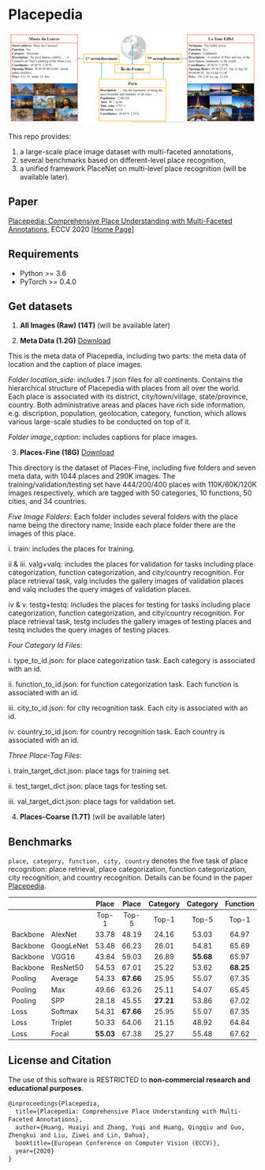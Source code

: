 # Placepedia

<img src='./assets/intro.png' width=800>

This repo provides:
1. a large-scale place image dataset with multi-faceted annotations,
2. several benchmarks based on different-level place recognition,
3. a unified framework PlaceNet on multi-level place recognition (will be available later).


## Paper
[Placepedia: Comprehensive Place Understanding with Multi-Faceted Annotations](https://arxiv.org/abs/2007.03777), ECCV 2020 [[Home Page](https://hahehi.github.io/placepedia.html)]


## Requirements
* Python >= 3.6
* PyTorch >= 0.4.0


## Get datasets

1. <strong>All Images (Raw) (14T)</strong> (will be available later)

2. <strong>Meta Data (1.2G)</strong> [Download](https://drive.google.com/file/d/1hTsyMd9hESFD7JOppW6v8QPUx_4tRO_K/view?usp=sharing)

This is the meta data of Placepedia, including two parts: the meta data of location and the caption of place images.

<em>Folder location_side</em>: includes 7 json files for all continents. Contains the hierarchical structure of Placepedia with places from all over the world. Each place is associated with its district, city/town/village, state/province, country. Both administrative areas and places have rich side information, e.g. discription, population, geolocation, category, function, which allows various large-scale studies to be conducted on top of it.

<em>Folder image_caption</em>: includes captions for place images.

3. <strong>Places-Fine (18G)</strong> [Download](https://drive.google.com/file/d/1gLICeacMq3eqaH4NIRaYGxOKNe3BPIHI/view?usp=sharing)

This directory is the dataset of Places-Fine, including five folders and seven meta data, with 1044 places and 290K images. The training/validation/testing set have 444/200/400 places with 110K/60K/120K images respectively, which are tagged with 50 categories, 10 functions, 50 cities, and 34 countries.

<em>Five Image Folders</em>:
Each folder includes several folders with the place name being the directory name; Inside each place folder there are the images of this place.
<p>i. train: includes the places for training.</p>
<p>ii & iii. valg+valq: includes the places for validation for tasks including place categorization, function categorization, and city/country recognition. For place retrieval task, valg includes the gallery images of validation places and valq includes the query images of validation places.</p>
<p>iv & v. testg+testq: includes the places for testing for tasks including place categorization, function categorization, and city/country recognition. For place retrieval task, testg includes the gallery images of testing places and testq includes the query images of testing places.</p>

<em>Four Category Id Files</em>:
<p>i. type_to_id.json: for place categorization task. Each category is associated with an id.</p>
<p>ii. function_to_id.json: for function categorization task. Each function is associated with an id.</p>
<p>iii. city_to_id.json: for city recognition task. Each city is associated with an id.</p>
<p>iv. country_to_id.json: for country recognition task. Each country is associated with an id.</p>

<em>Three Place-Tag Files</em>:
<p>i. train_target_dict.json: place tags for training set.</p>
<p>ii. test_target_dict.json: place tags for testing set.</p>
<p>iii. val_target_dict.json: place tags for validation set.</p>

4. <strong>Places-Coarse (1.7T)</strong> (will be available later)


<!--## Pretrained models
Pretrained models are available in the []().
-->


<!--## Run
-->


## Benchmarks

`place, category, function, city, country` denotes the five task of place recognition: place retrieval, place categorization, function categorization, city recognition, and country recognition.
Details can be found in the paper [Placepedia](https://arxiv.org/pdf/2007.03777.pdf).

| | | Place | Place | Category | Category | Function | Function | City | City | Country | Country |
| ------ | ------ |:-----:|:-----:|:-----:|:-----:|:-----:|:-----:|:-----:|:-----:|:-----:|:-----:|
| | | Top-1 | Top-5 | Top-1 | Top-5 | Top-1 | Top-5 | Top-1 | Top-5 | Top-1 | Top-5 |
| Backbone | AlexNet | 33.78 | 48.19 | 24.16 | 53.03 | 64.97 | 96.70 | 12.47 | 32.52 | 17.97 | 43.30 |
| Backbone | GoogLeNet | 53.48 | 66.23 | 26.01 | 54.81 | 65.69 | 97.20 | 16.34 | 37.19 | 20.98 | 46.43 |
| Backbone | VGG16 | 43.84 | 59.03 | 26.89 | <strong>55.68</strong> | 65.97 | 97.11 | 18.65 | <strong>41.13</strong> | <strong>24.86</strong> | 51.35 |
| Backbone | ResNet50 | 54.53 | 67.01 | 25.22 | 53.62 | <strong>68.25</strong> | 96.89 | 17.15 | 38.55 | 19.72 | 45.51 |
| Pooling | Average | 54.33 | <strong>67.66</strong> | 25.95 | 55.07 | 67.35 | 97.34 | <strong>18.73</strong> | 40.30 | 24.80 | 51.03 |
| Pooling | Max | 49.66 | 63.26 | 25.11 | 54.07 | 65.45 | 97.12 | 16.93 | 38.18 | 22.83 | 48.61 |
| Pooling | SPP | 28.18 | 45.55 | <strong>27.21</strong> | 53.86 | 67.02 | 96.37 | 15.36 | 34.48 | 21.00 | 43.08 |
| Loss | Softmax | 54.31 | <strong>67.66</strong> | 25.95 | 55.07 | 67.35 | 97.34 | <strong>18.73</strong> | 40.30 | 24.80 | 51.03 |
| Loss | Triplet | 50.33 | 64.06 | 21.15 | 48.92 | 64.84 | 95.61 | 14.73 | 36.56 | 20.43 | 46.66 |
| Loss | Focal</strong> | <strong>55.03</strong> | 67.38 | 25.27 | 55.48 | 67.62 | <strong>97.53</strong> | 18.67 | 40.87 | 24.73 | <strong>51.46</strong> |


## License and Citation
The use of this software is RESTRICTED to **non-commercial research and educational purposes**.
```
@inproceedings{Placepedia,
  title={Placepedia: Comprehensive Place Understanding with Multi-Faceted Annotations},
  author={Huang, Huaiyi and Zhang, Yuqi and Huang, Qingqiu and Guo, Zhengkui and Liu, Ziwei and Lin, Dahua},
  booktitle={European Conference on Computer Vision (ECCV)},
  year={2020}
}
```
